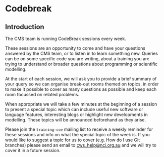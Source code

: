 # Codebreak

## Introduction

The CMS team is running CodeBreak sessions every week.

These sessions are an opportunity to come and have your questions answered by the CMS team, or to listen in to learn something new. Queries can be on some specific code you are writing, about a training you are trying to understand or broader questions about programming or scientific modelling.

At the start of each session, we will ask you to provide a brief summary of your query so we can organise break-out rooms themed on topics, in order to make it possible to cover as many questions as possible and keep each room focussed on related problems. 

When appropriate we will take a few minutes at the beginning of a session to present a special topic which can include useful new software or language features, interesting blogs or highlight new developments in modelling. These topics will be announced beforehand as they arise.

Please join the `training-coe` mailing list to receive a weekly reminder for these sessions and info on what the special topic of the week is. If you would like to suggest a topic for us to cover (e.g. How do I use Git branches) please send an email to cws_help@nci.org.au and we will try to cover it in a future session.